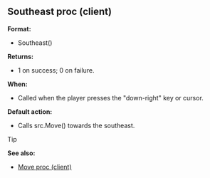 ## Southeast proc (client)

**Format:**
+   Southeast()
<!-- -->
**Returns:**
+   1 on success; 0 on failure.
<!-- -->
**When:**
+   Called when the player presses the \"down-right\" key or cursor.
<!-- -->
**Default action:**
+   Calls src.Move() towards the southeast.

> [!TIP] 
> **See also:**
> +   [Move proc (client)](/ref/client/proc/Move.md) <!-- -->